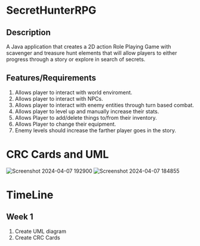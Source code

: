 # SecretHunterRPG

## Description
A Java application that creates a 2D action Role Playing Game with scavenger and treasure hunt elements that will allow players to either progress through a story or explore in search of secrets.

## Features/Requirements
1. Allows player to interact with world enviroment.
2. Allows player to interact with NPCs.
3. Allows player to interact with enemy entities through turn based combat.
4. Allows player to level up and manually increase their stats.
5. Allows Player to add/delete things to/from their inventory.
6. Allows Player to change their equipment.
7. Enemy levels should increase the farther player goes in the story.

# CRC Cards and UML
![Screenshot 2024-04-07 192900](https://github.com/YosefVal/SecretHunterRPG/assets/164386596/93fb1861-3c77-4f2c-ab85-29761a65d1bb)
![Screenshot 2024-04-07 184855](https://github.com/YosefVal/SecretHunterRPG/assets/164386596/07b06801-0102-421e-a0e0-a0e3de475bb7)

# TimeLine

## Week 1
1. Create UML diagram
2. Create CRC Cards
